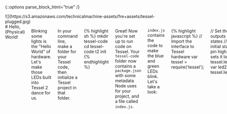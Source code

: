 {::options parse_block_html="true" /}

<div class="row">
<div class="large-4 columns right">
![](https://s3.amazonaws.com/technicalmachine-assets/fre+assets/tessel-plugged.jpg)
</div>

<div class="large-8 columns">
# Hello, (Physical) World!

Blinking some lights is the "Hello World" of hardware. Let's make those LEDs built into Tessel 2 dance for us.

In your command line, make a folder for your Tessel code, then initialize a Tessel project in that folder.

{% highlight sh %}
mkdir tessel-code
cd tessel-code
t2 init
{% endhighlight %}

Great! Now you're set up to run code on Tessel. Your `tessel-code` folder now contains a `package.json` with some metadata Node uses for your project, and a file called `index.js`.

`index.js` contains the code to make the blue and green LEDs blink. Let's take a look:

{% highlight javascript %}
// Import the interface to Tessel hardware
var tessel = require('tessel');

// Set the led pins as outputs with initial states
// Truthy (1) initial state sets the pin high
// Falsy (0) sets it low.
var led1 = tessel.led[0].output(1);
var led2 = tessel.led[1].output(0);

setInterval(function () {
console.log("I'm blinking! (Press CTRL + C to stop)");
  // Toggle the led states
  led1.toggle();
  led2.toggle();
}, 100);
// 100 = 100 milliseconds. So: repeat everything in the setInterval every 100ms
{% endhighlight %}

In your command line, enter

{% highlight sh %}
t2 run blinky.js
{% endhighlight %}

to run your code in Tessel's RAM.

**Look at your Tessel!** The blue and green LEDs on your Tessel's LED panel should blink back and forth.

**Bonus:** mess with the code to make the LEDs blink in sync.
</div>
</div>
